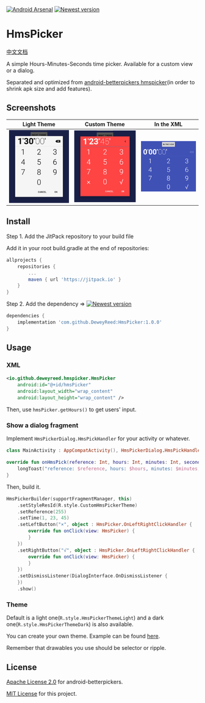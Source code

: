 [![Android Arsenal]( https://img.shields.io/badge/Android%20Arsenal-HmsPicker-green.svg?style=flat )]( https://android-arsenal.com/details/1/6764 )
[![Newest version](https://jitpack.io/v/DeweyReed/HmsPicker.svg)](https://jitpack.io/#DeweyReed/HmsPicker)

# HmsPicker

[中文文档](https://github.com/DeweyReed/HmsPicker/blob/master/README-ZH.md#hmspicker)

A simple Hours-Minutes-Seconds time picker. Available for a custom view or a dialog.

Separated and optimized from [android-betterpickers hmspicker](https://github.com/code-troopers/android-betterpickers)(in order to shrink apk size and add features).

## Screenshots

| Light Theme | Custom Theme | In the XML |
|:-:|:-:|:-:|
| ![Light Theme](https://github.com/DeweyReed/HmsPicker/blob/master/art/light.png?raw=true) | ![Custom Theme](https://github.com/DeweyReed/HmsPicker/blob/master/art/custom.png?raw=true) | ![In the XML](https://github.com/DeweyReed/HmsPicker/blob/master/art/view.png?raw=true) |

## Install

Step 1. Add the JitPack repository to your build file

Add it in your root build.gradle at the end of repositories:

```Groovy
allprojects {
    repositories {
        ...
        maven { url 'https://jitpack.io' }
    }
}
```

Step 2. Add the dependency => [![Newest version](https://jitpack.io/v/DeweyReed/HmsPicker.svg)](https://jitpack.io/#DeweyReed/HmsPicker)

```Groovy
dependencies {
    implementation 'com.github.DeweyReed:HmsPicker:1.0.0'
}
```

## Usage

### XML

```xml
<io.github.deweyreed.hmspicker.HmsPicker
    android:id="@+id/hmsPicker"
    android:layout_width="wrap_content"
    android:layout_height="wrap_content" />
```

Then, use `hmsPicker.getHours()` to get users' input.

### Show a dialog fragment

Implement `HmsPickerDialog.HmsPickHandler` for your activity or whatever.

```Kotlin
class MainActivity : AppCompatActivity(), HmsPickerDialog.HmsPickHandler {
```

```Kotlin
override fun onHmsPick(reference: Int, hours: Int, minutes: Int, seconds: Int) {
    longToast("reference: $reference, hours: $hours, minutes: $minutes, seconds: $seconds")
}
```

Then, build it.

```Kotlin
HmsPickerBuilder(supportFragmentManager, this)
    .setStyleResId(R.style.CustomHmsPickerTheme)
    .setReference(255)
    .setTime(1, 23, 45)
    .setLeftButton("×", object : HmsPicker.OnLeftRightClickHandler {
        override fun onClick(view: HmsPicker) {
        }
    })
    .setRightButton("√", object : HmsPicker.OnLeftRightClickHandler {
        override fun onClick(view: HmsPicker) {
        }
    })
    .setDismissListener(DialogInterface.OnDismissListener {
    })
    .show()
```

### Theme

Default is a light one(```R.style.HmsPickerThemeLight```) and a dark one(```R.style.HmsPickerThemeDark```) is also available.

You can create your own theme. Example can be found [here](https://github.com/DeweyReed/HmsPicker/blob/master/app/src/main/res/values/styles.xml#L12).

Remember that drawables you use should be selector or ripple.

## License

[Apache License 2.0](https://github.com/code-troopers/android-betterpickers#license) for android-betterpickers.

[MIT License](https://github.com/DeweyReed/HmsPicker/blob/master/LICENSE) for this project.
